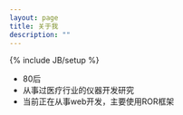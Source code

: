 ```yaml
---
layout: page
title: 关于我
description: ""
---
```

{% include JB/setup %}

* 80后
* 从事过医疗行业的仪器开发研究
* 当前正在从事web开发，主要使用ROR框架
